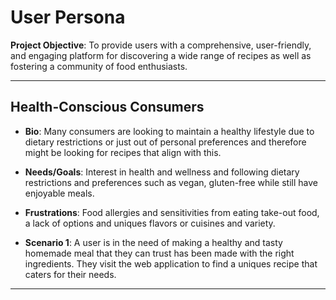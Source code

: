 # User Persona

<!-- short introduction-->

**Project Objective**: To provide users with a comprehensive, user-friendly, and engaging platform for discovering  a wide range of recipes as well as fostering a community of food enthusiasts.  

---

<!--Persona 1-->

## Health-Conscious Consumers

- **Bio**: Many consumers are looking to maintain a healthy lifestyle due to dietary restrictions or just out of personal preferences and therefore might be looking for recipes that align with this.  

- **Needs/Goals**: Interest in health and wellness and following dietary restrictions and preferences such as vegan, gluten-free while still have enjoyable meals.

- **Frustrations**: Food allergies and sensitivities from eating take-out food, a lack of options and uniques flavors or cuisines and variety.  

- **Scenario 1**: A user is in the need of making a healthy and tasty homemade meal that they can trust has been made with the right ingredients. They visit the web application to find a uniques recipe that caters for their needs.

---
